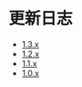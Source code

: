 
# 更新日志
  * [1.3.x](https://www.xiyueta.com/doc/log/#1-3-0)
  * [1.2.x](https://www.xiyueta.com/doc/log/#1-2-0)
  * [1.1.x](https://www.xiyueta.com/doc/log/#1-1-0)
  * [1.0.x](https://www.xiyueta.com/doc/log/#1-0-0)
